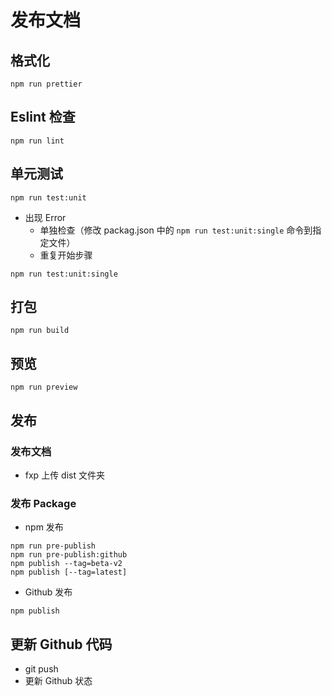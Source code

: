# 发布文档

## 格式化

```Basic
npm run prettier
```

## Eslint 检查

```Basic
npm run lint
```

## 单元测试

```Basic
npm run test:unit
```

- 出现 Error
  - 单独检查（修改 packag.json 中的 `npm run test:unit:single` 命令到指定文件）
  - 重复开始步骤

```Basic
npm run test:unit:single
```

## 打包

```Basic
npm run build
```

## 预览

```Basic
npm run preview
```

## 发布

### 发布文档

- fxp 上传 dist 文件夹

### 发布 Package

- npm 发布

```Basic
npm run pre-publish
npm run pre-publish:github
npm publish --tag=beta-v2
npm publish [--tag=latest]
```

- Github 发布

```Basic
npm publish
```

## 更新 Github 代码

- git push
- 更新 Github 状态

<!--
测
试
中...
-->
